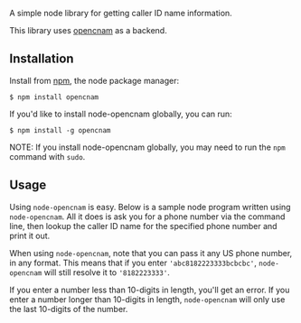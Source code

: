 A simple node library for getting caller ID name information.

This library uses [opencnam](http://www.opencnam.com "opencnam") as a backend.


## Installation

Install from [npm](http://npmjs.org/ "node package manager"), the node package
manager:

    $ npm install opencnam

If you'd like to install node-opencnam globally, you can run:

    $ npm install -g opencnam

NOTE: If you install node-opencnam globally, you may need to run the ``npm``
command with ``sudo``.


## Usage

Using ``node-opencnam`` is easy. Below is a sample node program written using
``node-opencnam``. All it does is ask you for a phone number via the command
line, then lookup the caller ID name for the specified phone number and print
it out.

When using ``node-opencnam``, note that you can pass it any US phone number, in
any format. This means that if you enter ``'abc8182223333bcbcbc'``,
``node-opencnam`` will still resolve it to ``'8182223333'``.

If you enter a number less than 10-digits in length, you'll get an error. If
you enter a number longer than 10-digits in length, ``node-opencnam`` will only
use the last 10-digits of the number.
